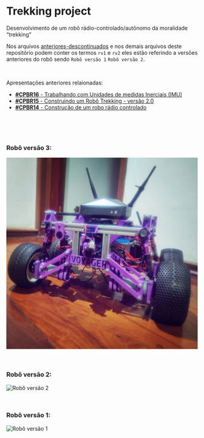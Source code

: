 # Trekking project
Desenvolvimento de um robô rádio-controlado/autônomo da moralidade “trekking”


Nos arquivos [anteriores-descontinuados](./anteriores-descontinuados/) e nos demais arquivos deste repositório podem conter os termos `rv1` e `rv2` eles estão referindo a versões anteriores do robô sendo `Robô versão 1` `Robô versão 2`.

<br>

Apresentações anteriores relaionadas:
 * [**#CPBR16** - Trabalhando com Unidades de medidas Inerciais (IMU) ](https://garoa.net.br/wiki/Dumont_Hackerspace_na_Campus_Party_2024)
 * [ **#CPBR15** - Construindo um Robô Trekking - versão 2.0](https://www.youtube.com/watch?v=lGhopql1V54)
 * [ **#CPBR14** - Construção de um robo rádio controlado](https://www.youtube.com/watch?v=8P9nPsCdVAc)
 

<br> <br> <br>


### **Robô versão 3**:
![Robô versão 2](./rv3.jpg)


<br>

### **Robô versão 2**: 

![Robô versão 2](./rv2.jpg)


<br>

### **Robô versão 1**: 


![Robô versão 1](./rv1.jpg)


